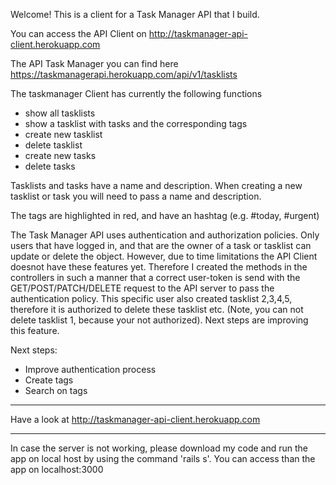 Welcome!
This is a client for a Task Manager API that I build.

You can access the API Client on http://taskmanager-api-client.herokuapp.com

The API Task Manager you can find here https://taskmanagerapi.herokuapp.com/api/v1/tasklists

The taskmanager Client has currently the following functions
  - show all tasklists
  - show a tasklist with tasks and the corresponding tags
  - create new tasklist
  - delete tasklist
  - create new tasks
  - delete tasks

Tasklists and tasks have a name and description. When creating a new tasklist or task you will need to pass a name and description.

The tags are highlighted in red, and have an hashtag (e.g. #today, #urgent)

The Task Manager API uses authentication and authorization policies. Only users that have logged in, and that are the owner of a task or tasklist can update or delete the object. However, due to time limitations the API Client doesnot have these features yet. Therefore I created the methods in the controllers in such a manner that a correct user-token is send with the GET/POST/PATCH/DELETE request to the API server to pass the authentication policy. This specific user also created tasklist 2,3,4,5, therefore it is authorized to delete these tasklist etc. (Note, you can not delete tasklist 1, because your not authorized). Next steps are improving this feature.

Next steps:
  - Improve authentication process
  - Create tags
  - Search on tags

******************************************************************************************
Have a look at http://taskmanager-api-client.herokuapp.com
******************************************************************************************

In case the server is not working, please download my code and run the app on local host by using the command 'rails s'. You can access than the app on localhost:3000

